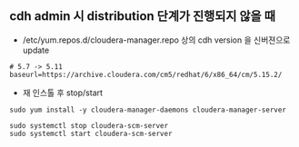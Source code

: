 ## cdh admin 시 distribution 단계가 진행되지 않을 때
- /etc/yum.repos.d/cloudera-manager.repo 상의 cdh version 을 신버젼으로 update

```
# 5.7 -> 5.11
baseurl=https://archive.cloudera.com/cm5/redhat/6/x86_64/cm/5.15.2/
```

- 재 인스톨 후 stop/start

```
sudo yum install -y cloudera-manager-daemons cloudera-manager-server

sudo systemctl stop cloudera-scm-server
sudo systemctl start cloudera-scm-server
```
